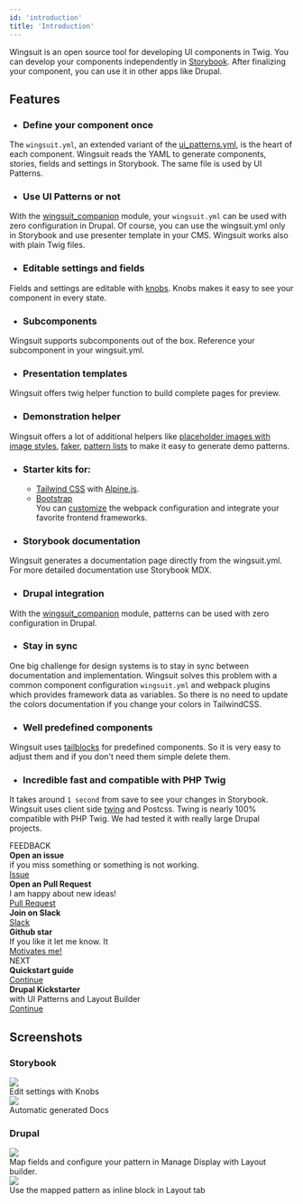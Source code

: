 ```yaml
---
id: 'introduction'
title: 'Introduction'
---
```

Wingsuit is an open source tool for developing UI components in Twig. You can develop your components independently in [Storybook](https://storybook.js.org/). After finalizing your component, you can use it in other apps like Drupal. 

 
## Features
* ### Define your component once
The `wingsuit.yml`, an extended variant of the [ui_patterns.yml](https://ui-patterns.readthedocs.io/en/8.x-1.x/content/patterns-definition.html), is the heart of each component.
Wingsuit reads the YAML to generate components, stories, fields and settings in Storybook. The same file is used by UI Patterns.  
* ### Use UI Patterns or not
With the  [wingsuit_companion](https://www.drupal.org/project/wingsuit_companion) module, your `wingsuit.yml` can be used with zero configuration in Drupal. Of course, you can use the wingsuit.yml only in Storybook and use presenter template in your CMS. Wingsuit works also with plain Twig files.
* ### Editable settings and fields
Fields and settings are editable with [knobs](https://github.com/storybookjs/storybook/tree/master/addons/knobs). Knobs makes it easy to see your component in every state.
* ### Subcomponents
Wingsuit supports subcomponents out of the box. Reference your subcomponent in your wingsuit.yml.
* ### Presentation templates
Wingsuit offers twig helper function to build complete pages for preview.
* ### Demonstration helper
Wingsuit offers a lot of additional helpers like [placeholder images with image styles](../../assets/images#placeholder-images), [faker](../../components/wingsuit#faker), [pattern lists](../../components/wingsuit#pattern-list) to make it easy to generate demo patterns.
* ### Starter kits for:
  * [Tailwind CSS](https://tailwindcss.com/) with [Alpine.js](https://github.com/alpinejs/alpine).
  * [Bootstrap](https://getbootstrap.com/)  
  You can [customize](../../configurations/custom-webpack-config) the webpack configuration and integrate your favorite frontend frameworks. 
* ### Storybook documentation
Wingsuit generates a documentation page directly from the wingsuit.yml. For more detailed documentation use Storybook MDX. 
* ### Drupal integration
With the [wingsuit_companion](https://www.drupal.org/project/wingsuit_companion) module, patterns can be used with zero configuration in Drupal. 
* ### Stay in sync
One big challenge for design systems is to stay in sync between documentation and implementation.
Wingsuit solves this problem with a common component configuration `wingsuit.yml` and webpack plugins which provides framework data as variables.
So there is no need to update the colors documentation if you change your colors in TailwindCSS.
* ### Well predefined components
Wingsuit uses [tailblocks](https://mertjf.github.io/tailblocks/) for predefined components. So it is very easy to adjust them and if you don't need them simple delete them.
* ### Incredible fast and compatible with PHP Twig
It takes around `1 second` from save to see your changes in Storybook. Wingsuit uses client side [twing](https://github.com/NightlyCommit/twing) and Postcss.
Twing is nearly 100% compatible with PHP Twig. We had tested it with really large Drupal projects. 


<div class="next-title">FEEDBACK</div>
<div class="next">
    <div class="next__content"><b>Open an issue</b><br> if you miss something or something is not working. </div>
    <a class="next__button mb-2 btn btn-lg bg-green-500 mr-2 font-weight-bold" target="_blank" href="https://github.com/wingsuit-designsystem/wingsuit/issues">Issue</a>
</div>
<div class="next">
    <div class="next__content"><b>Open an Pull Request</b><br> I am happy about new ideas! </div>
    <a class="next__button mb-2 btn btn-lg bg-green-500 mr-2 font-weight-bold" target="_blank" href="https://github.com/wingsuit-designsystem/wingsuit/pulls">Pull Request</a>
</div>
<div class="next">
    <div class="next__content"><b>Join on Slack</b><br> </div>
    <a class="next__button mb-2 btn btn-lg bg-green-500 mr-2 font-weight-bold" target="_blank" href="https://drupaltwig.slack.com/archives/C01C82BH864">Slack</a>
</div>
<div class="next">
    <div class="next__content"><b>Github star</b><br>If you like it let me know. It </div>
    <a class="next__button mb-2 btn btn-lg bg-green-500 mr-2 font-weight-bold" target="_blank" href="https://github.com/wingsuit-designsystem/wingsuit/">Motivates me!</a>
</div>



<div class="next-title">NEXT</div>
<div class="next">
    <div class="next__content"><b>Quickstart guide</b></div>
    <a class="next__button mb-2 btn btn-lg bg-green-500 mr-2 font-weight-bold" href="../../guides/quick-start-guide">Continue</a>
</div>
<div class="next">
    <div class="next__content"><b>Drupal Kickstarter</b><br>with UI Patterns and Layout Builder</div>
    <a class="next__button mb-2 btn btn-lg bg-green-500 mr-2 font-weight-bold" href="../../drupal/ui_patterns">Continue</a>
</div>


## Screenshots
### Storybook
<img src="images/knobs.png">
<div class="caption">Edit settings with Knobs</div>

<img src="images/docs.png">
<div class="caption">Automatic generated Docs</div>

### Drupal

<img src="/images/configure-patterns.png">
<div class="caption">Map fields and configure your pattern in Manage Display with Layout builder.</div>

<img src="images/add-blocks.png">
<div class="caption">Use the mapped pattern as inline block in Layout tab</div>

